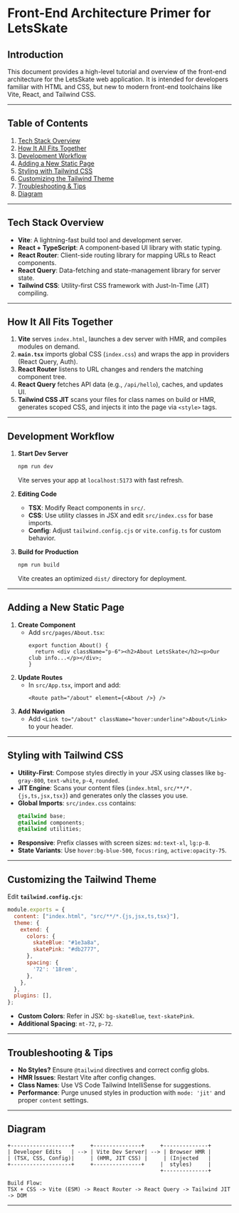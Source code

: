 # Front-End Architecture Primer for LetsSkate

## Introduction
This document provides a high-level tutorial and overview of the front-end architecture for the LetsSkate web application. It is intended for developers familiar with HTML and CSS, but new to modern front-end toolchains like Vite, React, and Tailwind CSS.

---

## Table of Contents
1. [Tech Stack Overview](#tech-stack-overview)
2. [How It All Fits Together](#how-it-all-fits-together)
3. [Development Workflow](#development-workflow)
4. [Adding a New Static Page](#adding-a-new-static-page)
5. [Styling with Tailwind CSS](#styling-with-tailwind-css)
6. [Customizing the Tailwind Theme](#customizing-the-tailwind-theme)
7. [Troubleshooting & Tips](#troubleshooting--tips)
8. [Diagram](#diagram)

---

## Tech Stack Overview
- **Vite**: A lightning-fast build tool and development server.  
- **React + TypeScript**: A component-based UI library with static typing.  
- **React Router**: Client-side routing library for mapping URLs to React components.  
- **React Query**: Data-fetching and state-management library for server state.  
- **Tailwind CSS**: Utility-first CSS framework with Just-In-Time (JIT) compiling.

---

## How It All Fits Together
1. **Vite** serves `index.html`, launches a dev server with HMR, and compiles modules on demand.  
2. **`main.tsx`** imports global CSS (`index.css`) and wraps the app in providers (React Query, Auth).  
3. **React Router** listens to URL changes and renders the matching component tree.  
4. **React Query** fetches API data (e.g., `/api/hello`), caches, and updates UI.  
5. **Tailwind CSS JIT** scans your files for class names on build or HMR, generates scoped CSS, and injects it into the page via `<style>` tags.

---

## Development Workflow
1. **Start Dev Server**  
   ```bash
   npm run dev
   ```  
   Vite serves your app at `localhost:5173` with fast refresh.

2. **Editing Code**  
   - **TSX**: Modify React components in `src/`.  
   - **CSS**: Use utility classes in JSX and edit `src/index.css` for base imports.  
   - **Config**: Adjust `tailwind.config.cjs` or `vite.config.ts` for custom behavior.

3. **Build for Production**  
   ```bash
   npm run build
   ```  
   Vite creates an optimized `dist/` directory for deployment.

---

## Adding a New Static Page
1. **Create Component**  
   - Add `src/pages/About.tsx`:
     ```tsx
     export function About() {
       return <div className="p-6"><h2>About LetsSkate</h2><p>Our club info...</p></div>;
     }
     ```
2. **Update Routes**  
   - In `src/App.tsx`, import and add:
     ```tsx
     <Route path="/about" element={<About />} />
     ```
3. **Add Navigation**  
   - Add `<Link to="/about" className="hover:underline">About</Link>` to your header.

---

## Styling with Tailwind CSS
- **Utility-First**: Compose styles directly in your JSX using classes like `bg-gray-800`, `text-white`, `p-4`, `rounded`.
- **JIT Engine**: Scans your content files (`index.html`, `src/**/*.{js,ts,jsx,tsx}`) and generates only the classes you use.
- **Global Imports**: `src/index.css` contains:
  ```css
  @tailwind base;
  @tailwind components;
  @tailwind utilities;
  ```
- **Responsive**: Prefix classes with screen sizes: `md:text-xl`, `lg:p-8`.
- **State Variants**: Use `hover:bg-blue-500`, `focus:ring`, `active:opacity-75`.

---

## Customizing the Tailwind Theme
Edit **`tailwind.config.cjs`**:
```js
module.exports = {
  content: ["index.html", "src/**/*.{js,jsx,ts,tsx}"],
  theme: {
    extend: {
      colors: {
        skateBlue: "#1e3a8a",
        skatePink: "#db2777",
      },
      spacing: {
        '72': '18rem',
      },
    },
  },
  plugins: [],
};
```
- **Custom Colors**: Refer in JSX: `bg-skateBlue`, `text-skatePink`.
- **Additional Spacing**: `mt-72`, `p-72`.

---

## Troubleshooting & Tips
- **No Styles?** Ensure `@tailwind` directives and correct config globs.  
- **HMR Issues**: Restart Vite after config changes.  
- **Class Names**: Use VS Code Tailwind IntelliSense for suggestions.  
- **Performance**: Purge unused styles in production with `mode: 'jit'` and proper `content` settings.

---

## Diagram
```
+-------------------+     +---------------+     +--------------+
| Developer Edits   | --> | Vite Dev Server| --> | Browser HMR |
| (TSX, CSS, Config)|     | (HMR, JIT CSS) |     | (Injected   |
+-------------------+     +---------------+     |  styles)     |
                                                +--------------+

Build Flow:
TSX + CSS -> Vite (ESM) -> React Router -> React Query -> Tailwind JIT -> DOM
```

---
